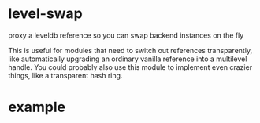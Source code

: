 # level-swap

proxy a leveldb reference so you can swap backend instances on the fly

This is useful for modules that need to switch out references transparently,
like automatically upgrading an ordinary vanilla reference into a multilevel
handle. You could probably also use this module to implement even crazier
things, like a transparent hash ring.

# example


